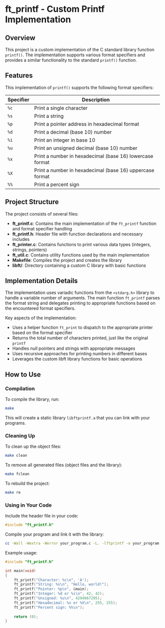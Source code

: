 # ft_printf - Custom Printf Implementation

## Overview

This project is a custom implementation of the C standard library function `printf()`. The implementation supports various format specifiers and provides a similar functionality to the standard `printf()` function.

## Features

This implementation of `printf()` supports the following format specifiers:

| Specifier |                        Description                       |
|-----------|----------------------------------------------------------|
| `%c`      | Print a single character                                 |
| `%s`      | Print a string                                           |
| `%p`      | Print a pointer address in hexadecimal format            |
| `%d`      | Print a decimal (base 10) number                         |
| `%i`      | Print an integer in base 10                              |
| `%u`      | Print an unsigned decimal (base 10) number               |
| `%x`      | Print a number in hexadecimal (base 16) lowercase format |
| `%X`      | Print a number in hexadecimal (base 16) uppercase format |
| `%%`      | Print a percent sign                                     |

## Project Structure

The project consists of several files:

- **ft_printf.c**: Contains the main implementation of the `ft_printf` function and format specifier handling
- **ft_printf.h**: Header file with function declarations and necessary includes
- **ft_printer.c**: Contains functions to print various data types (integers, strings, pointers)
- **ft_util.c**: Contains utility functions used by the main implementation
- **Makefile**: Compiles the project and creates the library
- **libft/**: Directory containing a custom C library with basic functions

## Implementation Details

The implementation uses variadic functions from the `<stdarg.h>` library to handle a variable number of arguments. The main function `ft_printf` parses the format string and delegates printing to appropriate functions based on the encountered format specifiers.

Key aspects of the implementation:

- Uses a helper function `ft_print` to dispatch to the appropriate printer based on the format specifier
- Returns the total number of characters printed, just like the original `printf`
- Handles null pointers and strings with appropriate messages
- Uses recursive approaches for printing numbers in different bases
- Leverages the custom libft library functions for basic operations

## How to Use

### Compilation

To compile the library, run:

```bash
make
```

This will create a static library `libftprintf.a` that you can link with your programs.

### Cleaning Up

To clean up the object files:

```bash
make clean
```

To remove all generated files (object files and the library):

```bash
make fclean
```

To rebuild the project:

```bash
make re
```

### Using in Your Code

Include the header file in your code:

```c
#include "ft_printf.h"
```

Compile your program and link it with the library:

```bash
cc -Wall -Wextra -Werror your_program.c -L. -lftprintf -o your_program
```

Example usage:

```c
#include "ft_printf.h"

int main(void)
{
    ft_printf("Character: %c\n", 'A');
    ft_printf("String: %s\n", "Hello, world!");
    ft_printf("Pointer: %p\n", &main);
    ft_printf("Integer: %d or %i\n", 42, 42);
    ft_printf("Unsigned: %u\n", 4294967295);
    ft_printf("Hexadecimal: %x or %X\n", 255, 255);
    ft_printf("Percent sign: %%\n");
    
    return (0);
}
```

